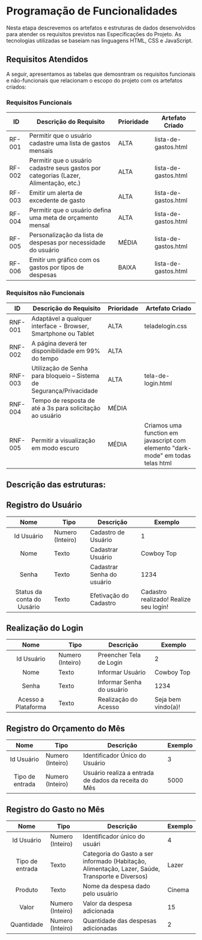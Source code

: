 # Programação de Funcionalidades

Nesta etapa descrevemos os artefatos e estruturas de dados desenvolvidos para atender os requisitos previstos nas Especificações do Projeto. As tecnologias utilizadas se baseiam nas linguagens HTML, CSS e JavaScript.

## Requisitos Atendidos

A seguir, apresentamos as tabelas que demosntram os requisitos funcionais e não-funcionais que relacionam o escopo do projeto com os artefatos criados:

### Requisitos Funcionais

|ID    | Descrição do Requisito | Prioridade | Artefato Criado |
|------|------------------------|------------|-----------------|
|RF-001| Permitir que o usuário cadastre uma lista de gastos mensais | ALTA |  lista-de-gastos.html |  
|RF-002| Permitir que o usuário cadastre seus gastos por categorias (Lazer, Alimentação, etc.)   | ALTA | lista-de-gastos.html | 
|RF-003| Emitir um alerta de excedente de gasto   | ALTA |lista-de-gastos.html  | 
|RF-004| Permitir que o usuário defina uma meta de orçamento mensal | ALTA |lista-de-gastos.html   |
|RF-005| Personalização da lista de despesas por necessidade do usuário   | MÉDIA |lista-de-gastos.html  |
|RF-006| Emitir um gráfico com os gastos por tipos de despesas | BAIXA |lista-de-gastos.html   |

### Requisitos não Funcionais

|ID    | Descrição do Requisito | Prioridade | Artefato Criado |
|------|------------------------|------------|-----------------|
|RNF-001| Adaptável a qualquer interface - Browser, Smartphone ou Tablet | ALTA | teladelogin.css|
|RNF-002| A página deverá ter disponibilidade em 99% do tempo |  ALTA | |
|RNF-003| Utilização de Senha para bloqueio – Sistema de Segurança/Privacidade | ALTA |tela-de-login.html |
|RNF-004| Tempo de resposta de até a 3s para solicitação ao usuário |  MÉDIA | |
|RNF-005| Permitir a visualização em modo escuro | MÉDIA | Criamos uma function em javascript com elemento "dark-mode" em todas telas html  |

## Descrição das estruturas:

## Registro do Usuário
|  **Nome**      | **Tipo**          | **Descrição**                             | **Exemplo**                                    |
|:--------------:|-------------------|-------------------------------------------|------------------------------------------------|
| Id Usuário     | Numero (Inteiro)  | Cadastro de Usuário                       | 1                                              |
| Nome           | Texto             | Cadastrar Usuário                         | Cowboy Top                                     |
| Senha          | Texto             | Cadastrar Senha do usuário                | 1234                                           |
| Status da conta do Uusário  | Texto  | Efetivação do Cadastro | Cadastro realizado! Realize seu login!                          |

## Realização do Login
|  **Nome**      | **Tipo**          | **Descrição**                             | **Exemplo**                                    |
|:--------------:|-------------------|-------------------------------------------|------------------------------------------------|
| Id Usuário     | Numero (Inteiro)  | Preencher Tela de Login                   | 2                                             |
| Nome           | Texto             | Informar Usuário                          | Cowboy Top                                     |
| Senha          | Texto             | Informar Senha do usuário                 | 1234                                           |
| Acesso a Plataforma  | Texto       | Realização do Acesso                      | Seja bem vindo(a)!                    |

## Registro do Orçamento do Mês
|  **Nome**      | **Tipo**          | **Descrição**                             | **Exemplo**                                    |
|:--------------:|-------------------|-------------------------------------------|------------------------------------------------|
| Id Usuário     | Numero (Inteiro)  | Identificador Único do Usuário            | 3                                              |
| Tipo de entrada | Numero (Inteiro) | Usuário realiza a entrada de dados da receita do Mês                          | 5000       |

## Registro do Gasto no Mês
|  **Nome**      | **Tipo**          | **Descrição**                             | **Exemplo**                                    |
|:--------------:|-------------------|-------------------------------------------|------------------------------------------------|
| Id Usuário     | Numero (Inteiro)  | Identificador único do usuári                | 4                                           |
| Tipo de entrada  | Texto           | Categoria do Gasto a ser informado (Habitação, Alimentação, Lazer, Saúde, Transporte e Diversos)   | Lazer           |
| Produto        | Texto             | Nome da despesa dado pelo usuário            | Cinema                                      |
| Valor          | Numero (Inteiro)  | Valor da despesa adicionada                  | 15                                          |
| Quantidade     | Numero (Inteiro)  | Quantidade das despesas adicionadas          | 2                                           |

